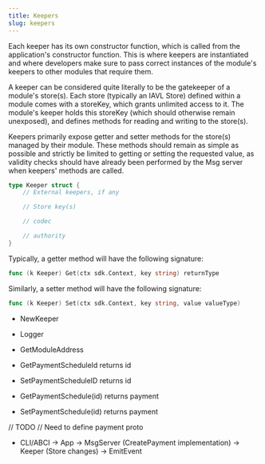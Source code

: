 ```yaml
---
title: Keepers
slug: keepers
---
```


Each keeper has its own constructor function, which is called from the application's constructor function. This is where keepers are instantiated and where developers make sure to pass correct instances of the module's keepers to other modules that require them.

A keeper can be considered quite literally to be the gatekeeper of a module's store(s). Each store (typically an IAVL Store) defined within a module comes with a storeKey, which grants unlimited access to it. The module's keeper holds this storeKey (which should otherwise remain unexposed), and defines methods for reading and writing to the store(s).

Keepers primarily expose getter and setter methods for the store(s) managed by their module. These methods should remain as simple as possible and strictly be limited to getting or setting the requested value, as validity checks should have already been performed by the Msg server when keepers' methods are called.

```Go
type Keeper struct {
    // External keepers, if any

    // Store key(s)

    // codec

    // authority
}
```

Typically, a getter method will have the following signature:

```Go
func (k Keeper) Get(ctx sdk.Context, key string) returnType
```

Similarly, a setter method will have the following signature:

```Go
func (k Keeper) Set(ctx sdk.Context, key string, value valueType)
```

-   NewKeeper
-   Logger
-   GetModuleAddress

-   GetPaymentScheduleId returns id
-   SetPaymentScheduleID returns id

-   GetPaymentSchedule(id) returns payment
-   SetPaymentSchedule(id) returns payment

// TODO
// Need to define payment proto

-   CLI/ABCI -> App -> MsgServer (CreatePayment implementation) -> Keeper (Store changes) -> EmitEvent
